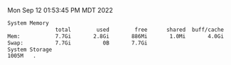 Mon Sep 12 01:53:45 PM MDT 2022
```bash
System Memory
               total        used        free      shared  buff/cache   available
Mem:           7.7Gi       2.8Gi       886Mi       1.0Mi       4.0Gi       4.6Gi
Swap:          7.7Gi          0B       7.7Gi
System Storage
1005M	.
```
